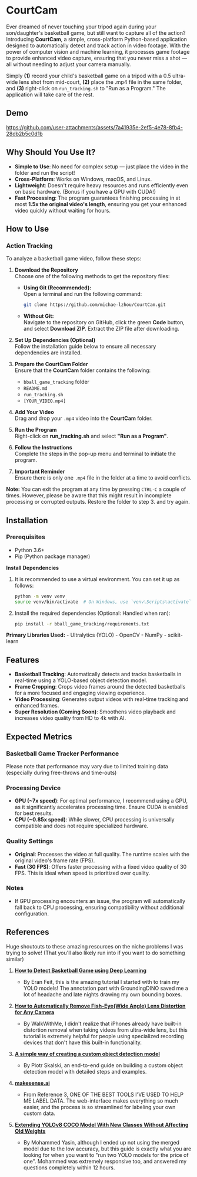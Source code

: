 # CourtCam

Ever dreamed of never touching your tripod again during your son/daughter's basketball game, but still want to capture all of the action? Introducing **CourtCam**, a simple, cross-platform Python-based application designed to automatically detect and track action in video footage. With the power of computer vision and machine learning, it processes game footage to provide enhanced video capture, ensuring that you never miss a shot — all without needing to adjust your camera manually.

Simply **(1)** record your child's basketball game on a tripod with a 0.5 ultra-wide lens shot from mid-court, **(2)** place the .mp4 file in the same folder, and **(3)** right-click on `run_tracking.sh` to "Run as a Program." The application will take care of the rest.

## Demo


https://github.com/user-attachments/assets/7a41935e-2ef5-4e78-8fb4-28db2b5c0d1b



## Why Should You Use It?

- **Simple to Use**: No need for complex setup — just place the video in the folder and run the script!
- **Cross-Platform**: Works on Windows, macOS, and Linux.
- **Lightweight**: Doesn't require heavy resources and runs efficiently even on basic hardware. (Bonus if you have a GPU with CUDA!)
- **Fast Processing**: The program guarantees finishing processing in at most **1.5x the original video's length**, ensuring you get your enhanced video quickly without waiting for hours.

## How to Use

### Action Tracking

To analyze a basketball game video, follow these steps:

1. **Download the Repository**  
   Choose one of the following methods to get the repository files:  

   - **Using Git (Recommended):**  
     Open a terminal and run the following command:  
     ```bash
     git clone https://github.com/michae-lzhou/CourtCam.git
     ```  

   - **Without Git:**  
     Navigate to the repository on GitHub, click the green **Code** button, and select **Download ZIP**. Extract the ZIP file after downloading.
    
2. **Set Up Dependencies (Optional)**  
   Follow the installation guide below to ensure all necessary dependencies are installed.  

3. **Prepare the CourtCam Folder**  
   Ensure that the **CourtCam** folder contains the following:  
   - `bball_game_tracking` folder
   - `README.md`
   - `run_tracking.sh`  
   - `[YOUR_VIDEO.mp4]`  

4. **Add Your Video**  
   Drag and drop your `.mp4` video into the **CourtCam** folder.  

5. **Run the Program**  
   Right-click on **run_tracking.sh** and select **"Run as a Program"**.  

6. **Follow the Instructions**  
   Complete the steps in the pop-up menu and terminal to initiate the program.  

7. **Important Reminder**  
   Ensure there is only one `.mp4` file in the folder at a time to avoid conflicts.  

**Note:** You can exit the program at any time by pressing `CTRL-C` a couple of times. However, please be aware that this might result in incomplete processing or corrupted outputs. Restore the folder to step 3. and try again.

## Installation

### Prerequisites

- Python 3.6+
- Pip (Python package manager)

**Install Dependencies**
1.  It is recommended to use a virtual environment. You can set it up as follows:
    ```bash
    python -m venv venv
    source venv/bin/activate  # On Windows, use `venv\Scripts\activate`
    ```

 2. Install the required dependencies (Optional: Handled when ran):
    ```bash
    pip install -r bball_game_tracking/requirements.txt
    ```

**Primary Libraries Used:**
    - Ultralytics (YOLO)
    - OpenCV
    - NumPy
    - scikit-learn

## Features

- **Basketball Tracking**: Automatically detects and tracks basketballs in real-time using a YOLO-based object detection model.
- **Frame Cropping**: Crops video frames around the detected basketballs for a more focused and engaging viewing experience.
- **Video Processing**: Generates output videos with real-time tracking and enhanced frames.
- **Super Resolution (Coming Soon)**: Smoothens video playback and increases video quality from HD to 4k with AI.

## Expected Metrics

### Basketball Game Tracker Performance

Please note that performance may vary due to limited training data (especially during free-throws and time-outs)

### Processing Device

- **GPU (~7x speed)**: For optimal performance, I recommend using a GPU, as it significantly accelerates processing time. Ensure CUDA is enabled for best results.
- **CPU (~0.85x speed)**: While slower, CPU processing is universally compatible and does not require specialized hardware.

### Quality Settings

- **Original**: Processes the video at full quality. The runtime scales with the original video's frame rate (FPS).
- **Fast (30 FPS)**: Offers faster processing with a fixed video quality of 30 FPS. This is ideal when speed is prioritized over quality.

### Notes
- If GPU processing encounters an issue, the program will automatically fall back to CPU processing, ensuring compatibility without additional configuration.


## References
Huge shoutouts to these amazing resources on the niche problems I was trying to solve! (That you'll also likely run into if you want to do something similar)

1. **[How to Detect Basketball Game using Deep Learning](https://www.youtube.com/watch?v=i8k8YP0oy00)**
   - By Eran Feit, this is the amazing tutorial I started with to train my YOLO models! The annotation part with GroundingDINO saved me a lot of headache and late nights drawing my own bounding boxes.

2. **[How to Automatically Remove Fish-Eye(Wide Angle) Lens Distortion for Any Camera](https://www.youtube.com/watch?v=MAoQqhcKKAo)**
   - By WalkWithMe, I didn't realize that iPhones already have built-in distortion removal when taking videos from ultra-wide lens, but this tutorial is extremely helpful for people using specialized recording devices that don't have this built-in functionality.

3. **[A simple way of creating a custom object detection model](https://towardsdatascience.com/chess-rolls-or-basketball-lets-create-a-custom-object-detection-model-ef53028eac7d)**
   - By Piotr Skalski, an end-to-end guide on building a custom object detection model with detailed steps and examples.

4. **[makesense.ai](https://www.makesense.ai/)**
   - From Reference 3, ONE OF THE BEST TOOLS I'VE USED TO HELP ME LABEL DATA. The web-interface makes everything so much easier, and the process is so streamlined for labeling your own custom data.
  
5. **[Extending YOLOv8 COCO Model With New Classes Without Affecting Old Weights](https://y-t-g.github.io/tutorials/yolov8n-add-classes/)**
   - By Mohammed Yasin, although I ended up not using the merged model due to the low accuracy, but this guide is exactly what you are looking for when you want to "run two YOLO models for the price of one". Mohammed was extremely responsive too, and answered my questions completely within 12 hours.

